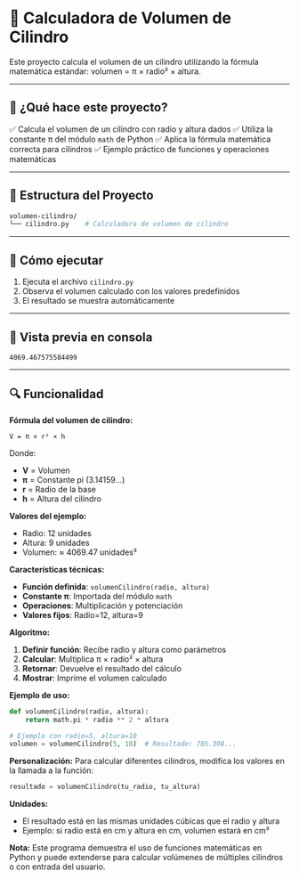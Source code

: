 # 🥫 Calculadora de Volumen de Cilindro

Este proyecto calcula el volumen de un cilindro utilizando la fórmula matemática estándar: volumen = π × radio² × altura.

---

## 📐 ¿Qué hace este proyecto?

✅ Calcula el volumen de un cilindro con radio y altura dados
✅ Utiliza la constante π del módulo `math` de Python
✅ Aplica la fórmula matemática correcta para cilindros
✅ Ejemplo práctico de funciones y operaciones matemáticas

---

## 📁 Estructura del Proyecto

```bash
volumen-cilindro/
└── cilindro.py    # Calculadora de volumen de cilindro
```

---

## 🚀 Cómo ejecutar

1. Ejecuta el archivo `cilindro.py`
2. Observa el volumen calculado con los valores predefinidos
3. El resultado se muestra automáticamente

---

## 📸 Vista previa en consola

```plaintext
4069.467575584499
```

---

## 🔍 Funcionalidad

**Fórmula del volumen de cilindro:**
```
V = π × r² × h
```

Donde:
- **V** = Volumen
- **π** = Constante pi (3.14159...)
- **r** = Radio de la base
- **h** = Altura del cilindro

**Valores del ejemplo:**
- Radio: 12 unidades
- Altura: 9 unidades
- Volumen: ≈ 4069.47 unidades³

**Características técnicas:**
- **Función definida**: `volumenCilindro(radio, altura)`
- **Constante π**: Importada del módulo `math`
- **Operaciones**: Multiplicación y potenciación
- **Valores fijos**: Radio=12, altura=9

**Algoritmo:**
1. **Definir función**: Recibe radio y altura como parámetros
2. **Calcular**: Multiplica π × radio² × altura
3. **Retornar**: Devuelve el resultado del cálculo
4. **Mostrar**: Imprime el volumen calculado

**Ejemplo de uso:**
```python
def volumenCilindro(radio, altura):
    return math.pi * radio ** 2 * altura

# Ejemplo con radio=5, altura=10
volumen = volumenCilindro(5, 10)  # Resultado: 785.398...
```

**Personalización:**
Para calcular diferentes cilindros, modifica los valores en la llamada a la función:
```python
resultado = volumenCilindro(tu_radio, tu_altura)
```

**Unidades:**
- El resultado está en las mismas unidades cúbicas que el radio y altura
- Ejemplo: si radio está en cm y altura en cm, volumen estará en cm³

**Nota:** Este programa demuestra el uso de funciones matemáticas en Python y puede extenderse para calcular volúmenes de múltiples cilindros o con entrada del usuario.
